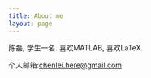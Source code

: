 ```yaml
---
title: About me
layout: page
---
```


     
陈磊, 学生一名.
喜欢MATLAB, 喜欢LaTeX.

个人邮箱:chenlei.here@gmail.com